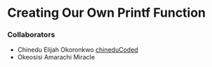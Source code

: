 # Creating Our Own Printf Function<br/>
### Collaborators
* Chinedu Elijah Okoronkwo [chineduCoded](https://github.com/chineduCoded)
* Okeosisi Amarachi Miracle
